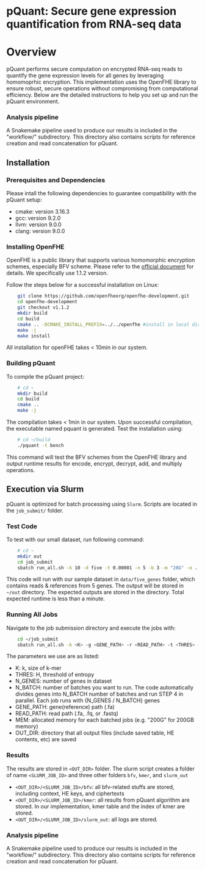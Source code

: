 # pQuant: Secure gene expression quantification from RNA-seq data

# Overview

pQuant performs secure computation on encrypted RNA-seq reads to quantify the gene expression levels for all genes by leveraging homomoprhic encryption. 
This implementation uses the OpenFHE library to ensure robust, secure operations without compromising from computational efficiency. 
Below are the detailed instructions to help you set up and run the pQuant environment.

### Analysis pipeline
A Snakemake pipeline used to produce our results is included in the "workflow/" subdirectory. This directory also contains scripts for reference creation and read concatenation for pQuant.

## Installation

### Prerequisites and Dependencies

Please intall the following dependencies to guarantee compatibility with the pQuant setup:

 - cmake: version 3.16.3
 - gcc: version 9.2.0
 - llvm: version 9.0.0
 - clang: version 9.0.0

### Installing OpenFHE

OpenFHE is a public library that supports various homomorphic encryption schemes, especially BFV scheme. Please refer to the [official document](https://openfhe-development.readthedocs.io/en/latest/sphinx_rsts/intro/installation/installation.html) for details. We specifically use 1.1.2 version.

Follow the steps below for a successful installation on Linux:
```bash
    git clone https://github.com/openfheorg/openfhe-development.git
    cd openfhe-development
    git checkout v1.1.2
    mkdir build
    cd build
    cmake .. -DCMAKE_INSTALL_PREFIX=../../openfhe #install in local directory
    make -j
    make install
```
All installation for openFHE takes < 10min in our system.

### Building pQuant
To compile the pQuant project:
```bash
    # cd ~
    mkdir build
    cd build
    cmake ..
    make -j
```
The compilation takes < 1min in our system. Upon successful compilation, the executable named pquant is generated. Test the installation using:
```bash
    # cd ~/build
    ./pquant -t bench
```
This command will test the BFV schemes from the OpenFHE library and output runtime results for encode, encrypt, decrypt, add, and multiply operations.

## Execution via Slurm

pQuant is optimized for batch processing using `Slurm`. Scripts are located in the `job_submit/` folder.

### Test Code

To test with our small dataset, run following command:
```bash
    # cd ~
    mkdir out
    cd job_submit
    sbatch run_all.sh -k 10 -d five -t 0.00001 -n 5 -b 3 -m "20G" -o ../out
```
This code will run with our sample dataset in `data/five_genes` folder, which contains reads & references from 5 genes. The output will be stored in `~/out` directory. The expected outputs are stored in the directory. Total expected runtime is less than a minute.

### Running All Jobs
Navigate to the job submission directory and execute the jobs with:
```bash
    cd ~/job_submit
    sbatch run_all.sh -k <K> -g <GENE_PATH> -r <READ_PATH> -t <THRES> -n <N_GENES> -b <N_BATCH> -m <MEM> -o <OUT_DIR>
```

The parameters we use are as listed:
 - K: k, size of k-mer
 - THRES: H, threshold of entropy
 - N_GENES: number of genes in dataset
 - N_BATCH: number of batches you want to run. The code automatically divides genes into N_BATCH number of batches and run STEP 4 in parallel. Each job runs with {N_GENES / N_BATCH} genes
 - GENE_PATH: gene(reference) path (.fa)
 - READ_PATH: read path (.fa, .fq, or .fastq)
 - MEM: allocated memory for each batched jobs (e.g. "200G" for 200GB memory)
 - OUT_DIR: directory that all output files (include saved table, HE contents, etc) are saved

### Results

The results are stored in `<OUT_DIR>` folder. The slurm script creates a folder of name `<SLURM_JOB_ID>` and three other folders `bfv`, `kmer`, and `slurm_out`
 - `<OUT_DIR>/<SLURM_JOB_ID>/bfv`: all bfv-related stuffs are stored, including context, HE keys, and ciphertexts
 - `<OUT_DIR>/<SLURM_JOB_ID>/kmer`: all results from pQuant algorithm are stored. In our implementation, kmer table and the index of kmer are stored.
 - `<OUT_DIR>/<SLURM_JOB_ID>/slurm_out`: all logs are stored. 



### Analysis pipeline
A Snakemake pipeline used to produce our results is included in the "workflow/" subdirectory. This directory also contains scripts for reference creation and read concatenation for pQuant.
